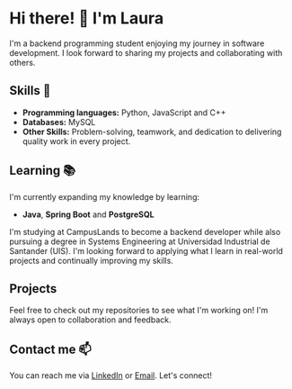 # Hi there! 👋 I'm Laura

I'm a backend programming student enjoying my journey in software development. I look forward to sharing my projects and collaborating with others.

## Skills 🚀
- **Programming languages:** Python, JavaScript and C++
- **Databases:** MySQL
- **Other Skills:** Problem-solving, teamwork, and dedication to delivering quality work in every project.

## Learning 📚
I'm currently expanding my knowledge by learning:
- **Java**, **Spring Boot** and **PostgreSQL**

I'm studying at CampusLands to become a backend developer while also pursuing a degree in Systems Engineering at Universidad Industrial de Santander (UIS). I'm looking forward to applying what I learn in real-world projects and continually improving my skills.

## Projects
Feel free to check out my repositories to see what I'm working on! I'm always open to collaboration and feedback.

## Contact me 📫
You can reach me via [LinkedIn](https://www.linkedin.com/in/laura-rodr%C3%ADguez-51aa92135/) or [Email](laura2ndrea12@gmail.com). Let's connect!


